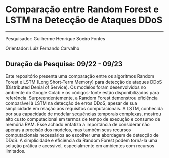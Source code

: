 # Comparação entre Random Forest e LSTM na Detecção de Ataques DDoS

---------------------------------------
Pesquisador: Guilherme Henrique Soeiro Fontes

Orientador: Luiz Fernando Carvalho

Duração da Pesquisa: 09/22 - 09/23
---------------------------------------

Este repositório presenta uma comparação entre os algoritmos Random Forest e LSTM (Long Short-Term Memory) para detecção de ataques DDoS (Distributed Denial of Service). Os modelos foram desenvolvidos no ambiente do Google Colab e os códigos-fonte estão disponibilizados para referência. Surpreendentemente, a Random Forest demonstrou eficiência comparável à LSTM na detecção de erros DDoS, apesar de sua simplicidade em relação aos requisitos computacionais. A LSTM, conhecida por sua capacidade de modelar sequências temporais complexas, mostrou alto custo computacional em termos de tempo de execução e consumo de memória RAM. Esse achado enfatiza a importância de considerar não apenas a precisão dos modelos, mas também seus recursos computacionais necessários ao escolher uma abordagem de detecção de DDoS. A simplicidade e eficiência da Random Forest podem torná-la uma solução prática e acessível, especialmente em ambientes com recursos limitados.

